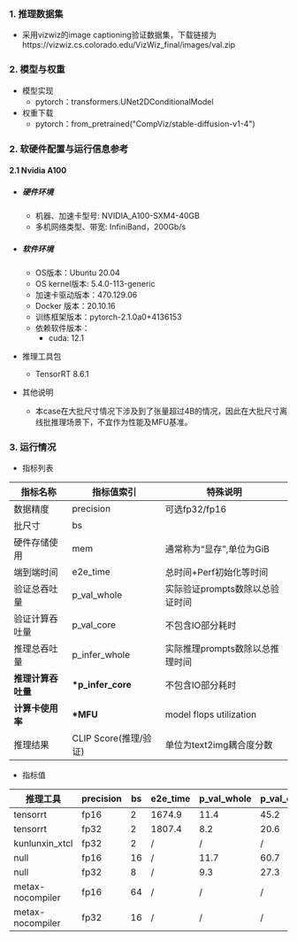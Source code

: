 ### 1. 推理数据集

* 采用vizwiz的image captioning验证数据集，下载链接为https://vizwiz.cs.colorado.edu/VizWiz_final/images/val.zip

### 2. 模型与权重

* 模型实现
  * pytorch：transformers.UNet2DConditionalModel
* 权重下载
  * pytorch：from_pretrained("CompViz/stable-diffusion-v1-4")

### 2. 软硬件配置与运行信息参考

#### 2.1 Nvidia A100

- ##### 硬件环境
    - 机器、加速卡型号: NVIDIA_A100-SXM4-40GB
    - 多机网络类型、带宽: InfiniBand，200Gb/s
    
- ##### 软件环境
   - OS版本：Ubuntu 20.04
   - OS kernel版本: 5.4.0-113-generic
   - 加速卡驱动版本：470.129.06
   - Docker 版本：20.10.16
   - 训练框架版本：pytorch-2.1.0a0+4136153
   - 依赖软件版本：
     - cuda: 12.1
   
- 推理工具包

   - TensorRT 8.6.1
   
- 其他说明

   - 本case在大批尺寸情况下涉及到了张量超过4B的情况，因此在大批尺寸离线批推理场景下，不宜作为性能及MFU基准。

### 3. 运行情况

* 指标列表

| 指标名称           | 指标值索引       | 特殊说明                                     |
| ------------------ | ---------------- | -------------------------------------------- |
| 数据精度           | precision        | 可选fp32/fp16                                |
| 批尺寸             | bs               |                                              |
| 硬件存储使用       | mem              | 通常称为“显存”,单位为GiB                     |
| 端到端时间         | e2e_time         | 总时间+Perf初始化等时间                      |
| 验证总吞吐量       | p_val_whole      | 实际验证prompts数除以总验证时间          |
| 验证计算吞吐量     | p_val_core       | 不包含IO部分耗时                             |
| 推理总吞吐量       | p_infer_whole    | 实际推理prompts数除以总推理时间          |
| **推理计算吞吐量** | **\*p_infer_core** | 不包含IO部分耗时                             |
| **计算卡使用率** | **\*MFU** | model flops utilization                             |
| 推理结果           | CLIP Score(推理/验证) | 单位为text2img耦合度分数       |

* 指标值

| 推理工具  | precision | bs   | e2e_time | p_val_whole | p_val_core | p_infer_whole | \*p_infer_core | \*MFU     | CLIP Score  | mem        |
| ----------- | --------- | ---- | ---- | -------- | ----------- | ---------- | ------------- | ------------ | ----------- | ----------- |
| tensorrt | fp16    | 2   |1674.9 | 11.4        | 45.2 | 10.6 | 60.6 | 13.2% | 17.1/25.2 | 13.3/40.0 |
| tensorrt | fp32   | 2 | 1807.4 | 8.2 | 20.6 | 7.2  | 16.1 | 7.0% | 25.2/25.3 | 39.2/40.0 |
| kunlunxin_xtcl | fp32   | 2 | / | / | / | / | / | / | 26.524/25.3 | 0.07/32.0 |
| null | fp16 | 16 | / | 11.7 | 60.7 | /  | / | 13.2% | -/25.2 | 5.7/40.0 |
| null | fp32 | 8 | / | 9.3 | 27.3 | /  | / | 11.9% | -/25.3 | 6.3/40.0 |
| metax-nocompiler | fp16 | 64 | / | / | / | /  | / | 12.7% | -/25.4 | 14.7/64.0 |
| metax-nocompiler | fp32 | 16 | / | / | / | /  | / | 10.3% | -/25.4 | 55.57/64.0 |
